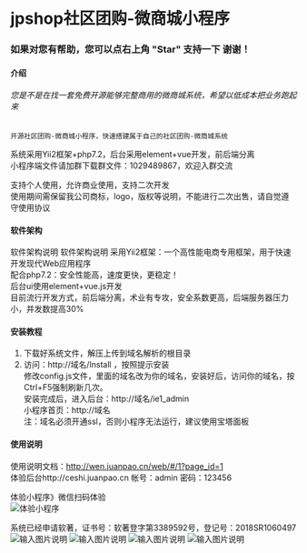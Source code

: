 # jpshop社区团购-微商城小程序
### 如果对您有帮助，您可以点右上角 "Star" 支持一下 谢谢！

#### 介绍
###### 您是不是在找一套免费开源能够完整商用的微商城系统，希望以低成本把业务跑起来
    开源社区团购-微商城小程序，快速搭建属于自己的社区团购-微商城系统
系统采用Yii2框架+php7.2，后台采用element+vue开发，前后端分离<br>
小程序端文件请加群下载群文件：1029489867，欢迎入群交流

支持个人使用，允许商业使用，支持二次开发<br>
使用期间需保留我公司商标，logo，版权等说明，不能进行二次出售，请自觉遵守使用协议

#### 软件架构
软件架构说明
软件架构说明 采用Yii2框架：一个高性能电商专用框架，用于快速开发现代Web应用程序<br>
配合php7.2：安全性能高，速度更快，更稳定！<br>
后台ui使用element+vue.js开发 <br>
目前流行开发方式，前后端分离，术业有专攻，安全系数更高，后端服务器压力小，并发数提高30%

#### 安装教程

1.  下载好系统文件，解压上传到域名解析的根目录<br>
2.  访问：http://域名/Install ，按照提示安装<br>
修改config.js文件，里面的域名改为你的域名，安装好后，访问你的域名，按Ctrl+F5强制刷新几次。<br>
安装完成后，进入后台：http://域名/ie1_admin<br>
   小程序首页：http://域名<br>
注：域名必须开通ssl，否则小程序无法运行，建议使用宝塔面板

#### 使用说明

使用说明文档：http://wen.juanpao.cn/web/#/1?page_id=1<br>
体验后台http://ceshi.juanpao.cn
帐号：admin
密码：123456


体验小程序》微信扫码体验<br>
![体验小程序](https://images.gitee.com/uploads/images/2020/0214/094433_e0de68fd_1843738.jpeg "322be14eb69cc07fdbe67476679f5491.jpg")

系统已经申请软著，证书号：软著登字第3389592号，登记号：2018SR1060497<br>
![输入图片说明](https://images.gitee.com/uploads/images/2020/0214/101331_cdbbdb66_1843738.png "1.png")
![输入图片说明](https://images.gitee.com/uploads/images/2020/0214/101343_b2011889_1843738.png "2.png")
![输入图片说明](https://images.gitee.com/uploads/images/2020/0214/101355_7de75117_1843738.png "3.png")
![输入图片说明](https://images.gitee.com/uploads/images/2020/0214/101404_27f15fc9_1843738.png "4.png")
